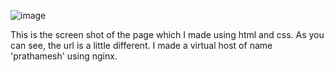 ![image](https://github.com/user-attachments/assets/62ba1de3-20fd-473d-8dfe-65b55739f9c6)


This is the screen shot of the page which I made using html and css. As you can see, the url is a little different. I made a virtual host of name 'prathamesh' using nginx. 
